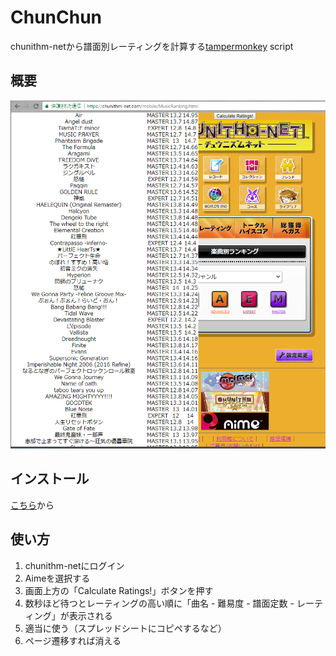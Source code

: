 # ChunChun
chunithm-netから譜面別レーティングを計算する[tampermonkey](https://tampermonkey.net/) script

## 概要
![](https://raw.githubusercontent.com/elferia/ChunChun/master/abstract.PNG)

## インストール
[こちら](https://github.com/elferia/ChunChun/raw/master/ChunChun.user.js)から

## 使い方
1. chunithm-netにログイン
2. Aimeを選択する
3. 画面上方の「Calculate Ratings!」ボタンを押す
4. 数秒ほど待つとレーティングの高い順に「曲名 - 難易度 - 譜面定数 - レーティング」が表示される
5. 適当に使う（スプレッドシートにコピペするなど）
6. ページ遷移すれば消える
